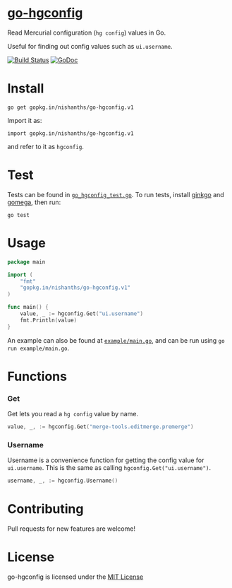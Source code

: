 # [go-hgconfig](https://github.com/nishanths/go-hgconfig)

Read Mercurial configuration (`hg config`) values in Go.

Useful for finding out config values such as `ui.username`.

[![Build Status](https://travis-ci.org/nishanths/go-hgconfig.svg?branch=master)](https://travis-ci.org/nishanths/go-hgconfig)
[![GoDoc](https://godoc.org/gopkg.in/nishanths/go-hgconfig.v1?status.svg)](https://godoc.org/gopkg.in/nishanths/go-hgconfig.v1)

# Install

````
go get gopkg.in/nishanths/go-hgconfig.v1
````

Import it as:

````
import gopkg.in/nishanths/go-hgconfig.v1
````

and refer to it as `hgconfig`.

# Test

Tests can be found in [`go_hgconfig_test.go`](https://github.com/nishanths/go-hgconfig/blob/master/go_hgconfig_test.go). To run tests, install [ginkgo](https://github.com/onsi/ginkgo) and [gomega](https://github.com/onsi/gomega), then run:

````
go test
````

# Usage

````go
package main

import (
    "fmt"
    "gopkg.in/nishanths/go-hgconfig.v1"
)

func main() {
    value, _ := hgconfig.Get("ui.username")
    fmt.Println(value)
}
````

An example can also be found at [`example/main.go`](https://github.com/nishanths/go-hgconfig/blob/master/example/main.go), and can be run using `go run example/main.go`.

# Functions

### Get

Get lets you read a `hg config` value by name.

````go
value, _, := hgconfig.Get("merge-tools.editmerge.premerge")
````

### Username

Username is a convenience function for getting the config value for `ui.username`. This is the same as calling `hgconfig.Get("ui.username")`.

````go
username, _, := hgconfig.Username()
````

# Contributing

Pull requests for new features are welcome!

# License 

go-hgconfig is licensed under the [MIT License](https://github.com/nishanths/go-hgconfig/blob/master/LICENSE)
